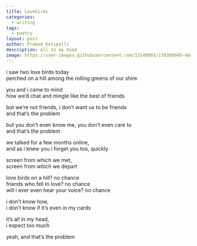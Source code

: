```yaml
---
title: Lovebirds
categories:
  - writing
tags:
  - poetry
layout: post
author: Pramod Kotipalli
description: all in my head
image: https://user-images.githubusercontent.com/13140065/178388949-46cc23bd-60e0-421c-8d94-5c33198caacd.jpg
---
```


i saw two love birds today  
perched on a hill among the rolling greens of our shire

you and i came to mind  
how we’d chat and mingle like the best of friends

but we’re not friends, i don’t want us to be friends  
and that’s the problem

but you don’t even know me, you don’t even care to  
and that’s the problem

we talked for a few months online,  
and as i knew you i forget you too, quickly

screen from which we met,  
screen from which we depart

love birds on a hill? no chance  
friends who fell in love? no chance  
will i ever even hear your voice? no chance

i don’t know how,  
i don’t know if it’s even in my cards

it’s all in my head,  
i expect too much

yeah, and that’s the problem
